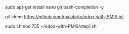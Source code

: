 sudo apt-get install nano git bash-completion -y

git clone https://github.com/malabrito/odoo-with-PMIS.git

sudo chmod 755 ~/odoo-with-PMIS/step1.sh
